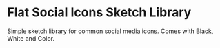 # Flat Social Icons Sketch Library

Simple sketch library for common social media icons. Comes with Black, White and Color.
